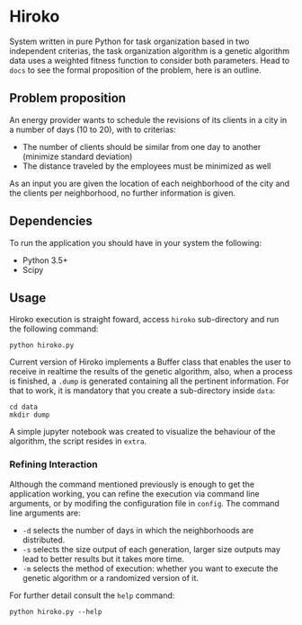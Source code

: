 # Hiroko
System written in pure Python for task organization based in two independent criterias, the task organization algorithm is a genetic algorithm data uses a weighted fitness function to consider both parameters. Head to `docs` to see the formal proposition of the problem, here is an outline.

## Problem proposition
An energy provider wants to schedule the revisions of its clients in a city in a number of days (10 to 20), with to criterias:

* The number of clients should be similar from one day to another (minimize standard deviation)
* The distance traveled by the employees must be minimized as well

As an input you are given the location of each neighborhood of the city and the clients per neighborhood, no further information is given.

## Dependencies
To run the application you should have in your system the following:

* Python 3.5+
* Scipy

## Usage
Hiroko execution is straight foward, access `hiroko` sub-directory and run the following command:

    python hiroko.py

Current version of Hiroko implements a Buffer class that enables the user to receive in realtime the results of the genetic algorithm, also, when a process is finished, a `.dump` is generated containing all the pertinent information. For that to work, it is mandatory that you create a sub-directory inside `data`:

    cd data
    mkdir dump

A simple jupyter notebook was created to visualize the behaviour of the algorithm, the script resides in `extra`.

### Refining Interaction
Although the command mentioned previously is enough to get the application working, you can refine the execution via command line arguments, or by modifing the configuration file in `config`. The command line arguments are:

* `-d` selects the number of days in which the neighborhoods are distributed.
* `-s` selects the size output of each generation, larger size outputs may lead to better results but it takes more time.
* `-m` selects the method of execution: whether you want to execute the genetic algorithm or a randomized version of it.

For further detail consult the `help` command:

    python hiroko.py --help
